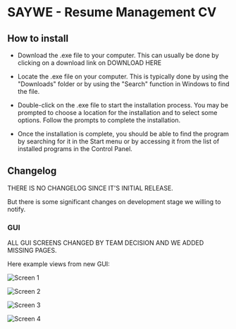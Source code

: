 # SAYWE - Resume Management CV

## How to install

* Download the .exe file to your computer. This can usually be done by clicking on a download link on DOWNLOAD HERE

* Locate the .exe file on your computer. This is typically done by using the "Downloads" folder or by using the "Search" function in Windows to find the file.

* Double-click on the .exe file to start the installation process. You may be prompted to choose a location for the installation and to select some options. Follow the prompts to complete the installation.

* Once the installation is complete, you should be able to find the program by searching for it in the Start menu or by accessing it from the list of installed programs in the Control Panel.

## Changelog
THERE IS NO CHANGELOG SINCE IT'S INITIAL RELEASE.

But there is some significant changes on development stage we willing to notify.

### GUI
ALL GUI SCREENS CHANGED BY TEAM DECISION AND WE ADDED MISSING PAGES.

Here example views from new GUI:

![Screen 1](https://kadirz.com/college/1.jpeg)

![Screen 2](https://kadirz.com/college/2.jpeg)

![Screen 3](https://kadirz.com/college/3.jpeg)

![Screen 4](https://kadirz.com/college/4.jpeg)


